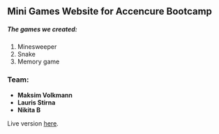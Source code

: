 ## Mini Games Website for Accencure Bootcamp

##### The games we created:


1. Minesweeper
2. Snake
3. Memory game


### Team:

- **Maksim Volkmann**
- **Lauris Stirna**
- **Nikita B**

Live version [here](https://riofalk.github.io/Memory_game/).
